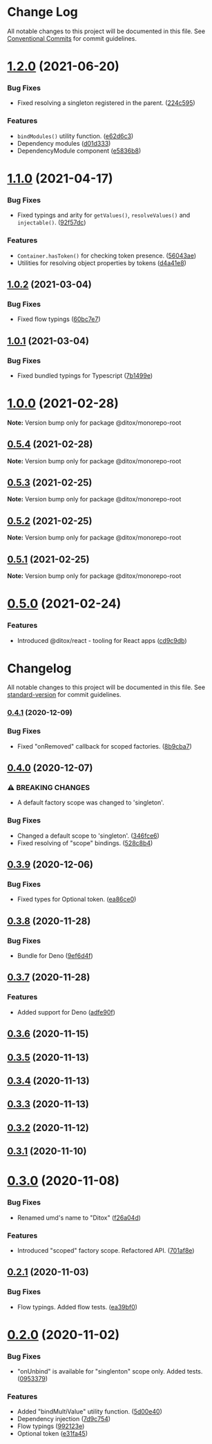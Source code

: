 # Change Log

All notable changes to this project will be documented in this file.
See [Conventional Commits](https://conventionalcommits.org) for commit guidelines.

# [1.2.0](https://github.com/mnasyrov/ditox/compare/v1.1.0...v1.2.0) (2021-06-20)


### Bug Fixes

* Fixed resolving a singleton registered in the parent. ([224c595](https://github.com/mnasyrov/ditox/commit/224c59585e43c68cc23e6abf521ecad09aeb1c7a))


### Features

* `bindModules()` utility function. ([e62d6c3](https://github.com/mnasyrov/ditox/commit/e62d6c3332f991b8e3943ad269bd6e76cb6a266c))
* Dependency modules ([d01d333](https://github.com/mnasyrov/ditox/commit/d01d33347788c7eeeaee014fa794684ffbd4b2e7))
* DependencyModule component ([e5836b8](https://github.com/mnasyrov/ditox/commit/e5836b89f4506cabe0303a91501c43f732455fe1))





# [1.1.0](https://github.com/mnasyrov/ditox/compare/v1.0.2...v1.1.0) (2021-04-17)


### Bug Fixes

* Fixed typings and arity for `getValues()`, `resolveValues()` and `injectable()`. ([92f57dc](https://github.com/mnasyrov/ditox/commit/92f57dcc1777c4c622d61c68196db3d48f3fa186))


### Features

* `Container.hasToken()` for checking token presence. ([56043ae](https://github.com/mnasyrov/ditox/commit/56043aec494481cc624b30d81e33df33a8273e63))
* Utilities for resolving object properties by tokens ([d4a41e8](https://github.com/mnasyrov/ditox/commit/d4a41e8d777540905a4bc15fc22bcb06a85cf90a))





## [1.0.2](https://github.com/mnasyrov/ditox/compare/v1.0.1...v1.0.2) (2021-03-04)


### Bug Fixes

* Fixed flow typings ([60bc7e7](https://github.com/mnasyrov/ditox/commit/60bc7e76c987d713edb61ee967b4dc88ad1f0f8e))





## [1.0.1](https://github.com/mnasyrov/ditox/compare/v1.0.0...v1.0.1) (2021-03-04)


### Bug Fixes

* Fixed bundled typings for Typescript ([7b1499e](https://github.com/mnasyrov/ditox/commit/7b1499e7cf1506f24f72387d83a055e6a4d3c336))





# [1.0.0](https://github.com/mnasyrov/ditox/compare/v0.5.4...v1.0.0) (2021-02-28)

**Note:** Version bump only for package @ditox/monorepo-root





## [0.5.4](https://github.com/mnasyrov/ditox/compare/v0.5.3...v0.5.4) (2021-02-28)

**Note:** Version bump only for package @ditox/monorepo-root





## [0.5.3](https://github.com/mnasyrov/ditox/compare/v0.5.2...v0.5.3) (2021-02-25)

**Note:** Version bump only for package @ditox/monorepo-root





## [0.5.2](https://github.com/mnasyrov/ditox/compare/v0.5.1...v0.5.2) (2021-02-25)

**Note:** Version bump only for package @ditox/monorepo-root





## [0.5.1](https://github.com/mnasyrov/ditox/compare/v0.5.0...v0.5.1) (2021-02-25)

**Note:** Version bump only for package @ditox/monorepo-root





# [0.5.0](https://github.com/mnasyrov/ditox/compare/v0.4.1...v0.5.0) (2021-02-24)


### Features

* Introduced @ditox/react - tooling for React apps ([cd9c9db](https://github.com/mnasyrov/ditox/commit/cd9c9db9d65fda468f0e740c49e090757f1ac73a))





# Changelog

All notable changes to this project will be documented in this file. See [standard-version](https://github.com/conventional-changelog/standard-version) for commit guidelines.

### [0.4.1](https://github.com/mnasyrov/ditox/compare/v0.4.0...v0.4.1) (2020-12-09)


### Bug Fixes

* Fixed "onRemoved" callback for scoped factories. ([8b9cba7](https://github.com/mnasyrov/ditox/commit/8b9cba79ec211c328dafdd7c77ba760cc324855a))

## [0.4.0](https://github.com/mnasyrov/ditox/compare/v0.3.9...v0.4.0) (2020-12-07)


### ⚠ BREAKING CHANGES

* A default factory scope was changed to 'singleton'.

### Bug Fixes

* Changed a default scope to 'singleton'. ([346fce6](https://github.com/mnasyrov/ditox/commit/346fce68b03fe452224b8c0646d340285b6bd082))
* Fixed resolving of "scope" bindings. ([528c8b4](https://github.com/mnasyrov/ditox/commit/528c8b4eb832ffc7fb147549c03075fb7fe6b9df))



## [0.3.9](https://github.com/mnasyrov/ditox/compare/v0.3.8...v0.3.9) (2020-12-06)


### Bug Fixes

* Fixed types for Optional token. ([ea86ce0](https://github.com/mnasyrov/ditox/commit/ea86ce05c30606741a4ee9dc99d5496108e2a61b))



## [0.3.8](https://github.com/mnasyrov/ditox/compare/v0.3.7...v0.3.8) (2020-11-28)


### Bug Fixes

* Bundle for Deno ([9ef6d4f](https://github.com/mnasyrov/ditox/commit/9ef6d4fbc08cc8aa3bb320a9e445686e0732e4ba))



## [0.3.7](https://github.com/mnasyrov/ditox/compare/v0.3.6...v0.3.7) (2020-11-28)


### Features

* Added support for Deno ([adfe90f](https://github.com/mnasyrov/ditox/commit/adfe90ffc99ccfc7d3c03045d1f91b4d5071dc1d))



## [0.3.6](https://github.com/mnasyrov/ditox/compare/v0.3.5...v0.3.6) (2020-11-15)



## [0.3.5](https://github.com/mnasyrov/ditox/compare/v0.3.4...v0.3.5) (2020-11-13)



## [0.3.4](https://github.com/mnasyrov/ditox/compare/v0.3.3...v0.3.4) (2020-11-13)



## [0.3.3](https://github.com/mnasyrov/ditox/compare/v0.3.2...v0.3.3) (2020-11-13)



## [0.3.2](https://github.com/mnasyrov/ditox/compare/v0.3.1...v0.3.2) (2020-11-12)



## [0.3.1](https://github.com/mnasyrov/ditox/compare/v0.3.0...v0.3.1) (2020-11-10)



# [0.3.0](https://github.com/mnasyrov/ditox/compare/v0.2.1...v0.3.0) (2020-11-08)


### Bug Fixes

* Renamed umd's name to "Ditox" ([f26a04d](https://github.com/mnasyrov/ditox/commit/f26a04d0fc92e6b242649f5dd0688b57a8ffde11))


### Features

* Introduced "scoped" factory scope. Refactored API. ([701af8e](https://github.com/mnasyrov/ditox/commit/701af8e19d113dc40a0e6c2e086f14b14e00a536))



## [0.2.1](https://github.com/mnasyrov/ditox/compare/v0.2.0...v0.2.1) (2020-11-03)


### Bug Fixes

* Flow typings. Added flow tests. ([ea39bf0](https://github.com/mnasyrov/ditox/commit/ea39bf0c8f6d2b6ec5928f50787aa11e73629d7a))



# [0.2.0](https://github.com/mnasyrov/ditox/compare/7d9c7549355878d792141a2eef9fb857f0402e46...v0.2.0) (2020-11-02)


### Bug Fixes

* "onUnbind" is available for "singlenton" scope only. Added tests. ([0953379](https://github.com/mnasyrov/ditox/commit/0953379aaefd25763ecfdb903761d1e1b5fd8e01))


### Features

* Added "bindMultiValue" utility function. ([5d00e40](https://github.com/mnasyrov/ditox/commit/5d00e40e8a6ba9d891443c50fccbf74698ddfb11))
* Dependency injection ([7d9c754](https://github.com/mnasyrov/ditox/commit/7d9c7549355878d792141a2eef9fb857f0402e46))
* Flow typings ([992123e](https://github.com/mnasyrov/ditox/commit/992123ead2f0e7860a6193e3d04252523c5d3c10))
* Optional token ([e31fa45](https://github.com/mnasyrov/ditox/commit/e31fa452a971df82c3ea8a645156235955300e8a))
